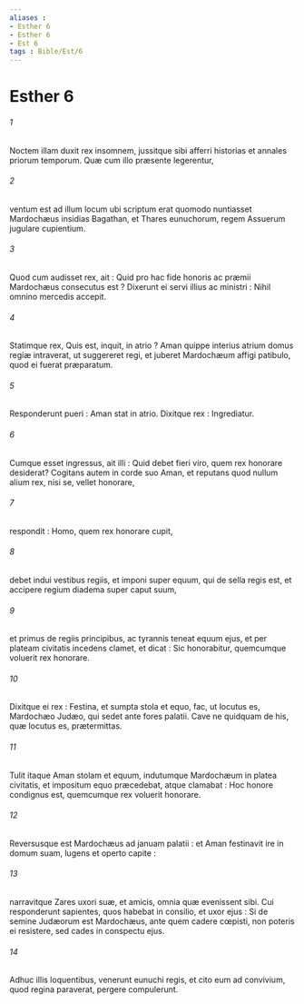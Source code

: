 ```yaml
---
aliases : 
- Esther 6
- Esther 6
- Est 6
tags : Bible/Est/6
---
```


# Esther 6

###### 1
Noctem illam duxit rex insomnem, jussitque sibi afferri historias et annales priorum temporum. Quæ cum illo præsente legerentur,
###### 2
ventum est ad illum locum ubi scriptum erat quomodo nuntiasset Mardochæus insidias Bagathan, et Thares eunuchorum, regem Assuerum jugulare cupientium.
###### 3
Quod cum audisset rex, ait : Quid pro hac fide honoris ac præmii Mardochæus consecutus est ? Dixerunt ei servi illius ac ministri : Nihil omnino mercedis accepit.
###### 4
Statimque rex, Quis est, inquit, in atrio ? Aman quippe interius atrium domus regiæ intraverat, ut suggereret regi, et juberet Mardochæum affigi patibulo, quod ei fuerat præparatum.
###### 5
Responderunt pueri : Aman stat in atrio. Dixitque rex : Ingrediatur.
###### 6
Cumque esset ingressus, ait illi : Quid debet fieri viro, quem rex honorare desiderat? Cogitans autem in corde suo Aman, et reputans quod nullum alium rex, nisi se, vellet honorare,
###### 7
respondit : Homo, quem rex honorare cupit,
###### 8
debet indui vestibus regiis, et imponi super equum, qui de sella regis est, et accipere regium diadema super caput suum,
###### 9
et primus de regiis principibus, ac tyrannis teneat equum ejus, et per plateam civitatis incedens clamet, et dicat : Sic honorabitur, quemcumque voluerit rex honorare.
###### 10
Dixitque ei rex : Festina, et sumpta stola et equo, fac, ut locutus es, Mardochæo Judæo, qui sedet ante fores palatii. Cave ne quidquam de his, quæ locutus es, prætermittas.
###### 11
Tulit itaque Aman stolam et equum, indutumque Mardochæum in platea civitatis, et impositum equo præcedebat, atque clamabat : Hoc honore condignus est, quemcumque rex voluerit honorare.
###### 12
Reversusque est Mardochæus ad januam palatii : et Aman festinavit ire in domum suam, lugens et operto capite :
###### 13
narravitque Zares uxori suæ, et amicis, omnia quæ evenissent sibi. Cui responderunt sapientes, quos habebat in consilio, et uxor ejus : Si de semine Judæorum est Mardochæus, ante quem cadere cœpisti, non poteris ei resistere, sed cades in conspectu ejus.
###### 14
Adhuc illis loquentibus, venerunt eunuchi regis, et cito eum ad convivium, quod regina paraverat, pergere compulerunt.
